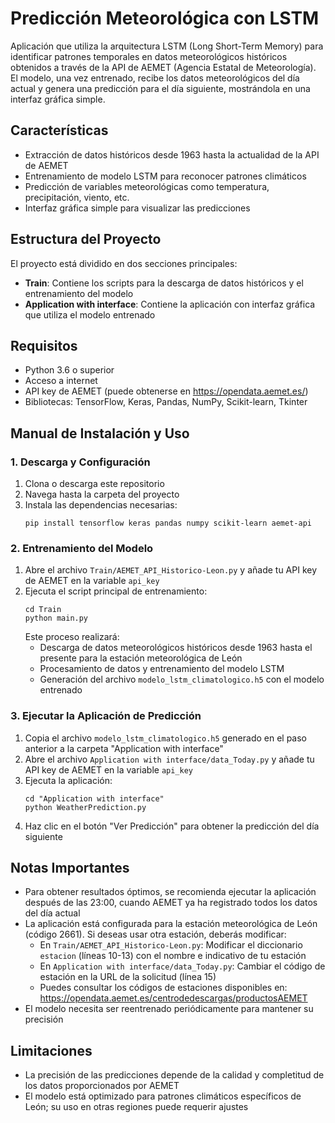 # Predicción Meteorológica con LSTM

Aplicación que utiliza la arquitectura LSTM (Long Short-Term Memory) para identificar patrones temporales en datos meteorológicos históricos obtenidos a través de la API de AEMET (Agencia Estatal de Meteorología). El modelo, una vez entrenado, recibe los datos meteorológicos del día actual y genera una predicción para el día siguiente, mostrándola en una interfaz gráfica simple.

## Características

- Extracción de datos históricos desde 1963 hasta la actualidad de la API de AEMET
- Entrenamiento de modelo LSTM para reconocer patrones climáticos
- Predicción de variables meteorológicas como temperatura, precipitación, viento, etc.
- Interfaz gráfica simple para visualizar las predicciones

## Estructura del Proyecto

El proyecto está dividido en dos secciones principales:

- **Train**: Contiene los scripts para la descarga de datos históricos y el entrenamiento del modelo
- **Application with interface**: Contiene la aplicación con interfaz gráfica que utiliza el modelo entrenado

## Requisitos

- Python 3.6 o superior
- Acceso a internet
- API key de AEMET (puede obtenerse en https://opendata.aemet.es/)
- Bibliotecas: TensorFlow, Keras, Pandas, NumPy, Scikit-learn, Tkinter

## Manual de Instalación y Uso

### 1. Descarga y Configuración

1. Clona o descarga este repositorio
2. Navega hasta la carpeta del proyecto
3. Instala las dependencias necesarias:
   ```
   pip install tensorflow keras pandas numpy scikit-learn aemet-api
   ```

### 2. Entrenamiento del Modelo

1. Abre el archivo `Train/AEMET_API_Historico-Leon.py` y añade tu API key de AEMET en la variable `api_key`
2. Ejecuta el script principal de entrenamiento:
   ```
   cd Train
   python main.py
   ```
   Este proceso realizará:
   - Descarga de datos meteorológicos históricos desde 1963 hasta el presente para la estación meteorológica de León
   - Procesamiento de datos y entrenamiento del modelo LSTM
   - Generación del archivo `modelo_lstm_climatologico.h5` con el modelo entrenado

### 3. Ejecutar la Aplicación de Predicción

1. Copia el archivo `modelo_lstm_climatologico.h5` generado en el paso anterior a la carpeta "Application with interface"
2. Abre el archivo `Application with interface/data_Today.py` y añade tu API key de AEMET en la variable `api_key`
3. Ejecuta la aplicación:
   ```
   cd "Application with interface"
   python WeatherPrediction.py
   ```
4. Haz clic en el botón "Ver Predicción" para obtener la predicción del día siguiente

## Notas Importantes

- Para obtener resultados óptimos, se recomienda ejecutar la aplicación después de las 23:00, cuando AEMET ya ha registrado todos los datos del día actual
- La aplicación está configurada para la estación meteorológica de León (código 2661). Si deseas usar otra estación, deberás modificar:
  - En `Train/AEMET_API_Historico-Leon.py`: Modificar el diccionario `estacion` (líneas 10-13) con el nombre e indicativo de tu estación
  - En `Application with interface/data_Today.py`: Cambiar el código de estación en la URL de la solicitud (línea 15)
  - Puedes consultar los códigos de estaciones disponibles en: https://opendata.aemet.es/centrodedescargas/productosAEMET
- El modelo necesita ser reentrenado periódicamente para mantener su precisión

## Limitaciones

- La precisión de las predicciones depende de la calidad y completitud de los datos proporcionados por AEMET
- El modelo está optimizado para patrones climáticos específicos de León; su uso en otras regiones puede requerir ajustes

